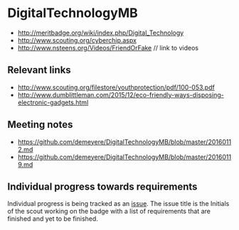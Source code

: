 
DigitalTechnologyMB
=================

* <http://meritbadge.org/wiki/index.php/Digital_Technology>
* <http://www.scouting.org/cyberchip.aspx>
* <http://www.nsteens.org/Videos/FriendOrFake> // link to videos


Relevant links
-----------------

* <http://www.scouting.org/filestore/youthprotection/pdf/100-053.pdf>
* <http://www.dumblittleman.com/2015/12/eco-friendly-ways-disposing-electronic-gadgets.html>


Meeting notes
-----------------

* <https://github.com/demeyere/DigitalTechnologyMB/blob/master/20160112.md>
* <https://github.com/demeyere/DigitalTechnologyMB/blob/master/20160119.md>

Individual progress towards requirements
-----------------
Individual progress is being tracked as an [issue](https://github.com/demeyere/DigitalTechnologyMB/issues). The issue title is the Initials of the scout working on the badge with a list of requirements that are finished and yet to be finished.
